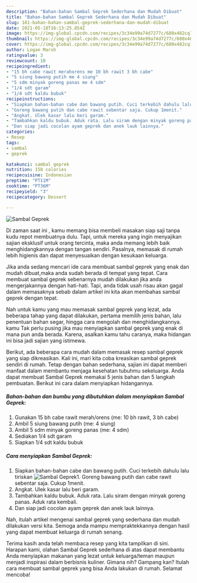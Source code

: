 ```yaml
---
description: "Bahan-bahan Sambal Geprek Sederhana dan Mudah Dibuat"
title: "Bahan-bahan Sambal Geprek Sederhana dan Mudah Dibuat"
slug: 161-bahan-bahan-sambal-geprek-sederhana-dan-mudah-dibuat
date: 2021-05-18T16:13:25.854Z
image: https://img-global.cpcdn.com/recipes/3c34e99a74d7277c/680x482cq70/sambal-geprek-foto-resep-utama.jpg
thumbnail: https://img-global.cpcdn.com/recipes/3c34e99a74d7277c/680x482cq70/sambal-geprek-foto-resep-utama.jpg
cover: https://img-global.cpcdn.com/recipes/3c34e99a74d7277c/680x482cq70/sambal-geprek-foto-resep-utama.jpg
author: Logan Marsh
ratingvalue: 3
reviewcount: 10
recipeingredient:
- "15 bh cabe rawit merahorens me 10 bh rawit 3 bh cabe"
- "5 siung bawang putih me 4 siung"
- "5 sdm minyak goreng panas me 4 sdm"
- "1/4 sdt garam"
- "1/4 sdt kaldu bubuk"
recipeinstructions:
- "Siapkan bahan-bahan cabe dan bawang putih. Cuci terkebih dahulu lalu tiriskan"
- "Goreng bawang putih dan cabe rawit sebentar saja. Cukup 1menit."
- "Angkat. Ulek kasar lalu beri garam."
- "Tambahkan kaldu bubuk. Aduk rata. Lalu siram dengan minyak goreng panas. Aduk rata kembali."
- "Dan siap jadi cocolan ayam geprek dan anek lauk lainnya."
categories:
- Resep
tags:
- sambal
- geprek

katakunci: sambal geprek 
nutrition: 158 calories
recipecuisine: Indonesian
preptime: "PT11M"
cooktime: "PT36M"
recipeyield: "3"
recipecategory: Dessert

---
```



![Sambal Geprek](https://img-global.cpcdn.com/recipes/3c34e99a74d7277c/680x482cq70/sambal-geprek-foto-resep-utama.jpg)

Di zaman  saat ini , kamu memang bisa membeli masakan siap saji tanpa kudu repot membuatnya dulu. Tapi, untuk mereka yang ingin menyajikan sajian eksklusif untuk orang tercinta, maka anda memang lebih baik menghidangkannya dengan tangan sendiri. Pasalnya, memasak di rumah lebih higienis dan dapat menyesuaikan dengan kesukaan keluarga.

Jika anda sedang mencari ide cara membuat sambal geprek yang enak dan mudah dibuat,maka anda sudah berada di tempat yang tepat. Cara membuat sambal geprek  sebenarnya mudah dilakukan jika anda mengerjakannya dengan hati-hati. Tapi, anda tidak usah risau akan gagal dalam memasaknya 
sebab dalam artikel ini kita akan membahas sambal geprek dengan tepat.  



Nah untuk kamu yang mau memasak sambal geprek yang lezat, ada beberapa tahap yang dapat dilakukan, pertama memilih jenis bahan, lalu penentuan bahan segar, hingga cara mengolah dan menghidangkannya. kamu Tak perlu pusing jika mau menyiapkan sambal geprek yang enak di mana pun anda berada. Karena, asalkan kamu  tahu caranya, maka hidangan ini bisa jadi sajian yang istimewa.

Berikut, ada beberapa cara mudah dalam memasak resep sambal geprek yang siap dikreasikan. Kali ini, mari kita coba kreasikan sambal geprek sendiri di rumah. Tetap dengan bahan sederhana, sajian ini dapat memberi manfaat dalam membantu menjaga kesehatan tubuhmu sekeluarga. Anda dapat membuat Sambal Geprek memakai 5 jenis bahan dan 5 langkah pembuatan. Berikut ini cara dalam menyiapkan hidangannya.

<!--inarticleads1-->

##### Bahan-bahan dan bumbu yang dibutuhkan dalam menyiapkan Sambal Geprek:

1. Gunakan 15 bh cabe rawit merah/orens (me: 10 bh rawit, 3 bh cabe)
1. Ambil 5 siung bawang putih (me: 4 siung)
1. Ambil 5 sdm minyak goreng panas (me: 4 sdm)
1. Sediakan 1/4 sdt garam
1. Siapkan 1/4 sdt kaldu bubuk




<!--inarticleads2-->

##### Cara menyiapkan Sambal Geprek:

1. Siapkan bahan-bahan cabe dan bawang putih. Cuci terkebih dahulu lalu tiriskan
<img src="https://img-global.cpcdn.com/steps/2fda3ec499a3a2c7/160x128cq70/sambal-geprek-langkah-memasak-1-foto.jpg" alt="Sambal Geprek">1. Goreng bawang putih dan cabe rawit sebentar saja. Cukup 1menit.
1. Angkat. Ulek kasar lalu beri garam.
1. Tambahkan kaldu bubuk. Aduk rata. Lalu siram dengan minyak goreng panas. Aduk rata kembali.
1. Dan siap jadi cocolan ayam geprek dan anek lauk lainnya.




Nah, itulah artikel mengenai  sambal geprek  yang sederhana dan mudah dilakukan versi kita. Semoga anda mampu mempraktekkannya dengan hasil yang dapat membuat keluarga di rumah senang. 

Terima kasih anda telah membaca resep yang kita tampilkan di sini. Harapan kami, olahan  Sambal Geprek sederhana di atas dapat membantu Anda menyiapkan makanan yang lezat untuk keluarga/teman maupun menjadi inspirasi dalam berbisnis kuliner. Gimana nih? Gampang kan? Itulah cara membuat sambal geprek yang bisa Anda lakukan di rumah. Selamat mencoba!

